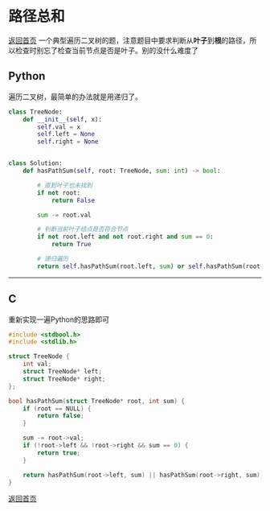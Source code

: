 # 路径总和
[返回首页](../README.md)
一个典型遍历二叉树的题，注意题目中要求判断从**叶子**到**根**的路径，所以检查时别忘了检查当前节点是否是叶子。别的没什么难度了

## Python
遍历二叉树，最简单的办法就是用递归了。
```python
class TreeNode:
    def __init__(self, x):
        self.val = x
        self.left = None
        self.right = None


class Solution:
    def hasPathSum(self, root: TreeNode, sum: int) -> bool:

        # 直到叶子也未找到
        if not root:
            return False

        sum -= root.val

        # 判断当前叶子结点是否符合节点
        if not root.left and not root.right and sum == 0:
            return True

        # 递归遍历
        return self.hasPathSum(root.left, sum) or self.hasPathSum(root.right, sum)
```
---

## C
重新实现一遍Python的思路即可
```c
#include <stdbool.h>
#include <stdlib.h>

struct TreeNode {
    int val;
    struct TreeNode* left;
    struct TreeNode* right;
};

bool hasPathSum(struct TreeNode* root, int sum) {
    if (root == NULL) {
        return false;
    }

    sum -= root->val;
    if (!root->left && !root->right && sum == 0) {
        return true;
    }

    return hasPathSum(root->left, sum) || hasPathSum(root->right, sum);
}
```
[返回首页](../README.md)